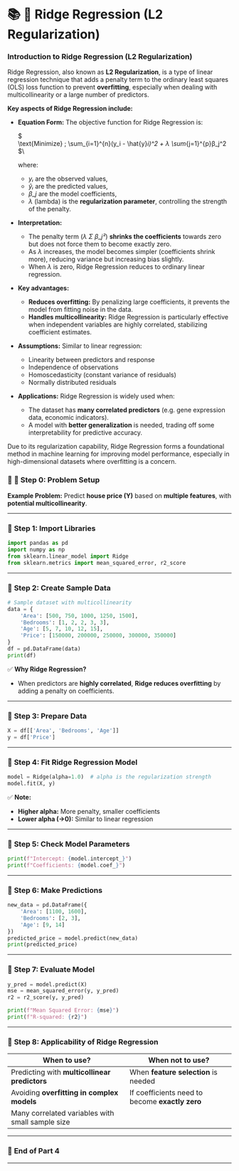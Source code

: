 # 📚 **🌟 Ridge Regression (L2 Regularization)**

### **Introduction to Ridge Regression (L2 Regularization)**

Ridge Regression, also known as **L2 Regularization**, is a type of linear regression technique that adds a penalty term to the ordinary least squares (OLS) loss function to prevent **overfitting**, especially when dealing with multicollinearity or a large number of predictors.

**Key aspects of Ridge Regression include:**

* **Equation Form:**
  The objective function for Ridge Regression is:

  $\
  \text{Minimize} \; \sum_{i=1}^{n}(y_i - \hat{y}_i)^2 + λ \sum_{j=1}^{p}β_j^2
  $\

  where:

  * *yᵢ* are the observed values,
  * *ŷᵢ* are the predicted values,
  * *β\_j* are the model coefficients,
  * *λ* (lambda) is the **regularization parameter**, controlling the strength of the penalty.

* **Interpretation:**

  * The penalty term (*λ Σ β\_j²*) **shrinks the coefficients** towards zero but does not force them to become exactly zero.
  * As *λ* increases, the model becomes simpler (coefficients shrink more), reducing variance but increasing bias slightly.
  * When *λ* is zero, Ridge Regression reduces to ordinary linear regression.

* **Key advantages:**

  * **Reduces overfitting:** By penalizing large coefficients, it prevents the model from fitting noise in the data.
  * **Handles multicollinearity:** Ridge Regression is particularly effective when independent variables are highly correlated, stabilizing coefficient estimates.

* **Assumptions:**
  Similar to linear regression:

  * Linearity between predictors and response
  * Independence of observations
  * Homoscedasticity (constant variance of residuals)
  * Normally distributed residuals

* **Applications:**
  Ridge Regression is widely used when:

  * The dataset has **many correlated predictors** (e.g. gene expression data, economic indicators).
  * A model with **better generalization** is needed, trading off some interpretability for predictive accuracy.

Due to its regularization capability, Ridge Regression forms a foundational method in machine learning for improving model performance, especially in high-dimensional datasets where overfitting is a concern.

### 📝 **🔹 Step 0: Problem Setup**

**Example Problem:**
Predict **house price (Y)** based on **multiple features**, with **potential multicollinearity**.

---

### 🔹 **Step 1: Import Libraries**

```python
import pandas as pd
import numpy as np
from sklearn.linear_model import Ridge
from sklearn.metrics import mean_squared_error, r2_score
```

---

### 🔹 **Step 2: Create Sample Data**

```python
# Sample dataset with multicollinearity
data = {
    'Area': [500, 750, 1000, 1250, 1500],
    'Bedrooms': [1, 2, 2, 3, 3],
    'Age': [5, 7, 10, 12, 15],
    'Price': [150000, 200000, 250000, 300000, 350000]
}
df = pd.DataFrame(data)
print(df)
```

✅ **Why Ridge Regression?**

* When predictors are **highly correlated**, **Ridge reduces overfitting** by adding a penalty on coefficients.

---

### 🔹 **Step 3: Prepare Data**

```python
X = df[['Area', 'Bedrooms', 'Age']]
y = df['Price']
```

---

### 🔹 **Step 4: Fit Ridge Regression Model**

```python
model = Ridge(alpha=1.0)  # alpha is the regularization strength
model.fit(X, y)
```

✅ **Note:**

* **Higher alpha:** More penalty, smaller coefficients
* **Lower alpha (→0):** Similar to linear regression

---

### 🔹 **Step 5: Check Model Parameters**

```python
print(f"Intercept: {model.intercept_}")
print(f"Coefficients: {model.coef_}")
```

---

### 🔹 **Step 6: Make Predictions**

```python
new_data = pd.DataFrame({
    'Area': [1100, 1600],
    'Bedrooms': [2, 3],
    'Age': [9, 14]
})
predicted_price = model.predict(new_data)
print(predicted_price)
```

---

### 🔹 **Step 7: Evaluate Model**

```python
y_pred = model.predict(X)
mse = mean_squared_error(y, y_pred)
r2 = r2_score(y, y_pred)

print(f"Mean Squared Error: {mse}")
print(f"R-squared: {r2}")
```

---

### 🔹 **Step 8: Applicability of Ridge Regression**

| **When to use?**                                 | **When not to use?**                            |
| ------------------------------------------------ | ----------------------------------------------- |
| Predicting with **multicollinear predictors**    | When **feature selection** is needed            |
| Avoiding **overfitting in complex models**       | If coefficients need to become **exactly zero** |
| Many correlated variables with small sample size |                                                 |

---

### 📝 **End of Part 4**

---
